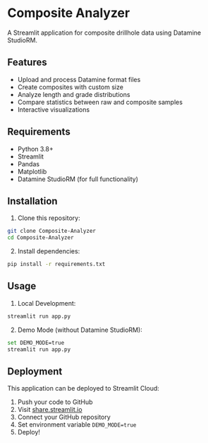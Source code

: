 # Composite Analyzer

A Streamlit application for composite drillhole data using Datamine StudioRM.

## Features

- Upload and process Datamine format files
- Create composites with custom size
- Analyze length and grade distributions
- Compare statistics between raw and composite samples
- Interactive visualizations

## Requirements

- Python 3.8+
- Streamlit
- Pandas
- Matplotlib
- Datamine StudioRM (for full functionality)

## Installation

1. Clone this repository:
```bash
git clone Composite-Analyzer
cd Composite-Analyzer
```

2. Install dependencies:
```bash
pip install -r requirements.txt
```

## Usage

1. Local Development:
```bash
streamlit run app.py
```

2. Demo Mode (without Datamine StudioRM):
```bash
set DEMO_MODE=true
streamlit run app.py
```

## Deployment

This application can be deployed to Streamlit Cloud:

1. Push your code to GitHub
2. Visit [share.streamlit.io](https://share.streamlit.io)
3. Connect your GitHub repository
4. Set environment variable `DEMO_MODE=true`
5. Deploy!
